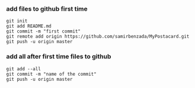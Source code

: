 ### add files to github first time
```
git init
git add README.md
git commit -m "first commit"
git remote add origin https://github.com/samirbenzada/MyPostacard.git
git push -u origin master
```
### add all after first time files to github
```
git add --all
git commit -m "name of the commit"
git push -u origin master
```
